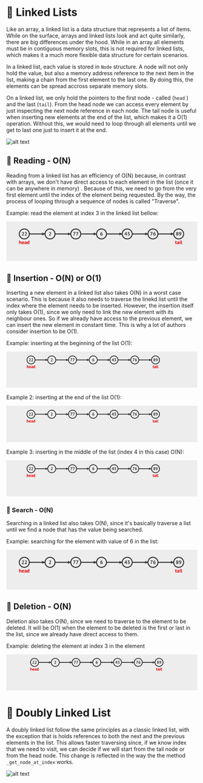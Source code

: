 # :bookmark_tabs: Linked Lists

Like an array, a linked list is a data structure that represents a list of items. While on the surface, arrays and linked lists look and act quite similarly, there are big differences under the hood. While in an array all elements must be in contiguous memory slots, this is not required for linked lists, which makes it a much more flexible data structure for certain scenarios.

In a linked list, each value is stored in ```Node``` structure. A node will not only hold the value, but also a memory address reference to the next item in the list, making a chain from the first element to the last one. By doing this, the elements can be spread accross separate memory slots.

On a linked list, we only hold the pointers to the first node - called (```head``` ) and the last (```tail```). From the head node we can access every element by just inspecting the next node reference in each node. The tail node is useful when inserting new elements at the end of the list, which makes it a O(1) operation. Without this, we would need to loop through all elements until we get to last one just to insert it at the end.

![alt text](https://media.geeksforgeeks.org/wp-content/uploads/20220816144425/LLdrawio.png)


## :bookmark_tabs: Reading - O(N)

Reading from a linked list has an efficiency of O(N) because, in contrast with arrays, we don't have direct access to each element in the list (once it can be anywhere in memory) . Because of this, we need to go from the very first element until the index of the element being requested. By the way, the process of looping through a sequence of nodes is called "Traverse".

Example: read the element at index 3 in the linked list bellow:

![alt text](../../extras/images/linked-list-access.gif)


## :bookmark_tabs: Insertion - O(N) or O(1)

Inserting a new element in a linked list also takes O(N) in a worst case scenario. This is because it also needs to traverse the linekd list until the index where the element needs to be inserted. However, the insertion itself only takes O(1), since we only need to link the new element with its neighbour ones. So if we already have access to the previous element, we can insert the new element in constant time. This is why a lot of authors consider insertion to be O(1).

Example: inserting at the beginning of the list O(1):

![alt text](../../extras/images/linked-list-insertion-at-beginning.gif)

Example 2: inserting at the end of the list O(1):

![alt text](../../extras/images/linked-list-insertion-at-the-end.gif)

Example 3: inserting in the middle of the list (index 4 in this case) O(N):

![alt text](../../extras/images/linked-list-insertion-at-the-middle.gif)


### :bookmark_tabs: Search - O(N)
Searching in a linked list also takes O(N), since it's basically traverse a list until we find a node that has the value being searched.

Example: searching for the element with value of 6 in the list:

![alt text](../../extras/images/linked-list-access.gif)


## :bookmark_tabs: Deletion - O(N)
Deletion also takes O(N), since we need to traverse to the element to be deleted. It will be O(1) when the element to be deleted is the first or last in the list, since we already have direct access to them.

Example: deleting the element at index 3 in the element

![alt text](../../extras/images/linked-list-deletion.gif)


# :bookmark_tabs: Doubly Linked List

A doubly linked list follow the same principles as a classic linked list, with the exception that is holds references to both the next and the previous elements in the list. This allows faster traversing since, if we know index that we need to visit, we can decide if we will start from the tail node or from the head node. This change is reflected in the way the the method ```_get_node_at_index``` works.

![alt text](https://media.geeksforgeeks.org/wp-content/cdn-uploads/gq/2014/03/DLL1.png)

